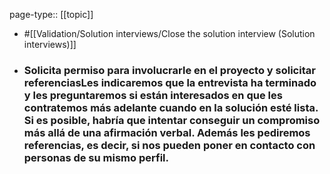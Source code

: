page-type:: [[topic]]

- #[[Validation/Solution interviews/Close the solution interview (Solution interviews)]]

- ### Solicita permiso para involucrarle en el proyecto y solicitar referenciasLes indicaremos que la entrevista ha terminado y les preguntaremos si están interesados en que les contratemos más adelante cuando en la solución esté lista. Si es posible, habría que intentar conseguir un compromiso más allá de una afirmación verbal. Además les pediremos referencias, es decir, si nos pueden poner en contacto con personas de su mismo perfil.



